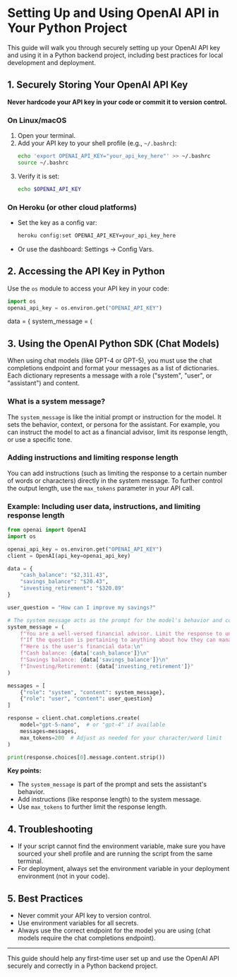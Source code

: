 # Setting Up and Using OpenAI API in Your Python Project

This guide will walk you through securely setting up your OpenAI API key and using it in a Python backend project, including best practices for local development and deployment.

## 1. Securely Storing Your OpenAI API Key

**Never hardcode your API key in your code or commit it to version control.**

### On Linux/macOS

1. Open your terminal.
2. Add your API key to your shell profile (e.g., `~/.bashrc`):
   ```bash
   echo 'export OPENAI_API_KEY="your_api_key_here"' >> ~/.bashrc
   source ~/.bashrc
   ```
3. Verify it is set:
   ```bash
   echo $OPENAI_API_KEY
   ```

### On Heroku (or other cloud platforms)

- Set the key as a config var:
  ```bash
  heroku config:set OPENAI_API_KEY=your_api_key_here
  ```
- Or use the dashboard: Settings → Config Vars.

## 2. Accessing the API Key in Python

Use the `os` module to access your API key in your code:

```python
import os
openai_api_key = os.environ.get("OPENAI_API_KEY")
```

data = {
system_message = (

## 3. Using the OpenAI Python SDK (Chat Models)

When using chat models (like GPT-4 or GPT-5), you must use the chat completions endpoint and format your messages as a list of dictionaries. Each dictionary represents a message with a role ("system", "user", or "assistant") and content.

### What is a system message?

The `system_message` is like the initial prompt or instruction for the model. It sets the behavior, context, or persona for the assistant. For example, you can instruct the model to act as a financial advisor, limit its response length, or use a specific tone.

### Adding instructions and limiting response length

You can add instructions (such as limiting the response to a certain number of words or characters) directly in the system message. To further control the output length, use the `max_tokens` parameter in your API call.

### Example: Including user data, instructions, and limiting response length

```python
from openai import OpenAI
import os

openai_api_key = os.environ.get("OPENAI_API_KEY")
client = OpenAI(api_key=openai_api_key)

data = {
    "cash_balance": "$2,311.43",
    "savings_balance": "$20.43",
    "investing_retirement": "$320.89"
}

user_question = "How can I improve my savings?"

# The system message acts as the prompt for the model's behavior and context
system_message = (
    f"You are a well-versed financial advisor. Limit the response to under 150 words.\n"
    f"If the question is pertaining to anything about how they can manage their money then make sure to respond with a brief description of their current balances. Only do this if it benefits the response."
    f"Here is the user's financial data:\n"
    f"Cash balance: {data['cash_balance']}\n"
    f"Savings balance: {data['savings_balance']}\n"
    f"Investing/Retirement: {data['investing_retirement']}"
)

messages = [
    {"role": "system", "content": system_message},
    {"role": "user", "content": user_question}
]

response = client.chat.completions.create(
    model="gpt-5-nano",  # or "gpt-4" if available
    messages=messages,
    max_tokens=200  # Adjust as needed for your character/word limit
)

print(response.choices[0].message.content.strip())
```

**Key points:**

- The `system_message` is part of the prompt and sets the assistant's behavior.
- Add instructions (like response length) to the system message.
- Use `max_tokens` to further limit the response length.

## 4. Troubleshooting

- If your script cannot find the environment variable, make sure you have sourced your shell profile and are running the script from the same terminal.
- For deployment, always set the environment variable in your deployment environment (not in your code).

## 5. Best Practices

- Never commit your API key to version control.
- Use environment variables for all secrets.
- Always use the correct endpoint for the model you are using (chat models require the chat completions endpoint).

---

This guide should help any first-time user set up and use the OpenAI API securely and correctly in a Python backend project.

